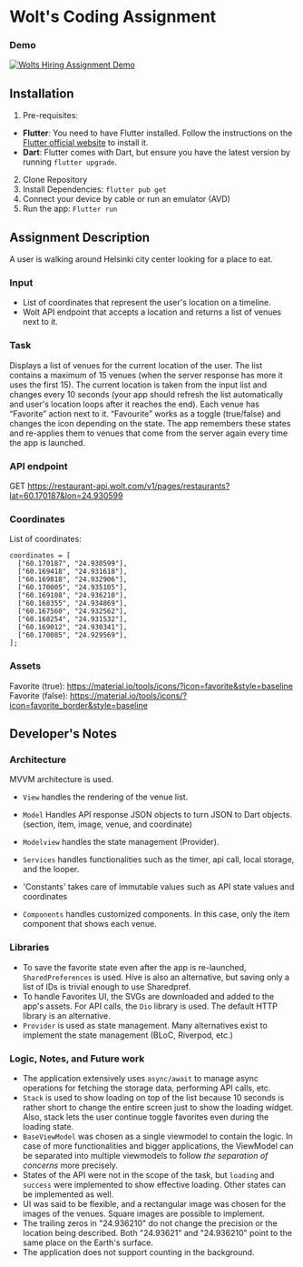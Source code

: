 # Wolt's Coding Assignment

### Demo
[![Wolts Hiring Assignment Demo](https://img.youtube.com/vi/j0EsBEPtfLQ/0.jpg)](https://youtu.be/j0EsBEPtfLQ)

## Installation
1. Pre-requisites:
- **Flutter**: You need to have Flutter installed. Follow the instructions on the [Flutter official website](https://flutter.dev/docs/get-started/install) to install it.
- **Dart**: Flutter comes with Dart, but ensure you have the latest version by running `flutter upgrade`.
2. Clone Repository
3. Install Dependencies: `flutter pub get`
4. Connect your device by cable or run an emulator (AVD)
5. Run the app: `Flutter run`

## Assignment Description
A user is walking around Helsinki city center looking for a place to eat. 

### Input
- List of coordinates that represent the user's location on a timeline.
- Wolt API endpoint that accepts a location and returns a list of venues next to it.

### Task
Displays a list of venues for the current location of the user. The list contains a maximum of 15 venues (when the server response has more it uses the first 15). The current location is taken from the input list and changes every 10 seconds (your app should refresh the list automatically and user\'s location loops after it reaches the end).
Each venue has “Favorite” action next to it. “Favourite” works as a toggle (true/false) and changes the icon depending on the state. The app remembers these states and re-applies them to venues that come from the server again every time the app is launched.

### API endpoint
GET https://restaurant-api.wolt.com/v1/pages/restaurants?lat=60.170187&lon=24.930599

### Coordinates
List of coordinates:
```
coordinates = [
  ["60.170187", "24.930599"],
  ["60.169418", "24.931618"],
  ["60.169818", "24.932906"],
  ["60.170005", "24.935105"],
  ["60.169108", "24.936210"],
  ["60.168355", "24.934869"],
  ["60.167560", "24.932562"],
  ["60.168254", "24.931532"],
  ["60.169012", "24.930341"],
  ["60.170085", "24.929569"],
];
```
### Assets
Favorite (true): https://material.io/tools/icons/?icon=favorite&style=baseline \
Favorite (false): https://material.io/tools/icons/?icon=favorite_border&style=baseline
 
 ## Developer\'s Notes

 ### Architecture
 MVVM architecture is used. 
 - `View` handles the rendering of the venue list.
 - `Model` Handles API response JSON objects to turn JSON to Dart objects. (section, item, image, venue, and coordinate)
 - `Modelview` handles the state management (Provider).

 - `Services` handles functionalities such as the timer, api call, local storage,
 and the looper.
 - 'Constants' takes care of immutable values such as API state values and coordinates
- `Components` handles customized components. In this case, only the item component that shows each venue.

### Libraries
- To save the favorite state even after the app is re-launched, `SharedPreferences` is used. Hive is also an alternative, but saving only a list of IDs is trivial enough to use Sharedpref.
- To handle Favorites UI, the SVGs are downloaded and added to the app's assets.
For API calls, the `Dio` library is used. The default HTTP library is an alternative.
- `Provider` is used as state management. Many alternatives exist to implement the state management (BLoC, Riverpod, etc.)

### Logic, Notes, and Future work
- The application extensively uses `async/await` to manage async operations for fetching the storage data, performing API calls, etc. 
- `Stack` is used to show loading on top of the list because 10 seconds is rather short to change the entire screen just to show the loading widget. Also, stack lets the user continue toggle favorites even during the loading state.
- `BaseViewModel` was chosen as a single viewmodel to contain the logic. In case of more functionalities and bigger applications, the ViewModel can be separated into multiple viewmodels to follow _the separation of concerns_ more precisely.
- States of the API were not in the scope of the task, but `loading` and `success` were implemented to show effective loading. Other states can be implemented as well.
- UI was said to be flexible, and a rectangular image was chosen for the images of the venues. Square images are possible to implement. 
- The trailing zeros in "24.936210" do not change the precision or the location being described. Both "24.93621" and "24.936210" point to the same place on the Earth's surface.
- The application does not support counting in the background.

